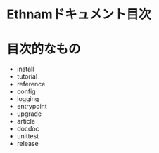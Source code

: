 # Ethnamドキュメント目次

# 目次的なもの

*   install
*   tutorial
*   reference
*   config
*   logging
*   entrypoint
*   upgrade
*   article
*   docdoc
*   unittest
*   release
